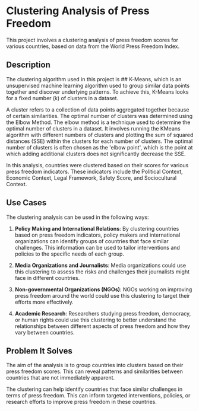# Clustering Analysis of Press Freedom

This project involves a clustering analysis of press freedom scores for various countries, based on data from the World Press Freedom Index. 

## Description

The clustering algorithm used in this project is ## K-Means, which is an unsupervised machine learning algorithm used to group similar data points together and discover underlying patterns. To achieve this, K-Means looks for a fixed number (k) of clusters in a dataset.

A cluster refers to a collection of data points aggregated together because of certain similarities. The optimal number of clusters was determined using the Elbow Method. The elbow method is a technique used to determine the optimal number of clusters in a dataset. It involves running the KMeans algorithm with different numbers of clusters and plotting the sum of squared distances (SSE) within the clusters for each number of clusters. The optimal number of clusters is often chosen as the 'elbow point', which is the point at which adding additional clusters does not significantly decrease the SSE.

In this analysis, countries were clustered based on their scores for various press freedom indicators. These indicators include the Political Context, Economic Context, Legal Framework, Safety Score, and Sociocultural Context.

## Use Cases

The clustering analysis can be used in the following ways:

1. **Policy Making and International Relations**: By clustering countries based on press freedom indicators, policy makers and international organizations can identify groups of countries that face similar challenges. This information can be used to tailor interventions and policies to the specific needs of each group.

2. **Media Organizations and Journalists**: Media organizations could use this clustering to assess the risks and challenges their journalists might face in different countries.

3. **Non-governmental Organizations (NGOs)**: NGOs working on improving press freedom around the world could use this clustering to target their efforts more effectively.

4. **Academic Research**: Researchers studying press freedom, democracy, or human rights could use this clustering to better understand the relationships between different aspects of press freedom and how they vary between countries.

## Problem It Solves

The aim of the analysis is to group countries into clusters based on their press freedom scores. This can reveal patterns and similarities between countries that are not immediately apparent.

The clustering can help identify countries that face similar challenges in terms of press freedom. This can inform targeted interventions, policies, or research efforts to improve press freedom in these countries.
